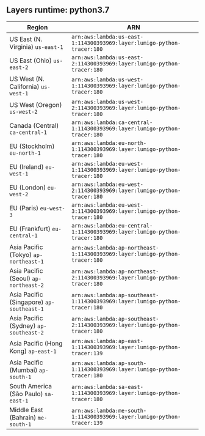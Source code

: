 Layers runtime: python3.7
----
| Region | ARN |
| --- | --- |
|US East (N. Virginia)  `us-east-1`|`arn:aws:lambda:us-east-1:114300393969:layer:lumigo-python-tracer:180`|
|US East (Ohio)  `us-east-2`|`arn:aws:lambda:us-east-2:114300393969:layer:lumigo-python-tracer:180`|
|US West (N. California)  `us-west-1`|`arn:aws:lambda:us-west-1:114300393969:layer:lumigo-python-tracer:180`|
|US West (Oregon)  `us-west-2`|`arn:aws:lambda:us-west-2:114300393969:layer:lumigo-python-tracer:180`|
|Canada (Central)  `ca-central-1`|`arn:aws:lambda:ca-central-1:114300393969:layer:lumigo-python-tracer:180`|
|EU (Stockholm)  `eu-north-1`|`arn:aws:lambda:eu-north-1:114300393969:layer:lumigo-python-tracer:180`|
|EU (Ireland)  `eu-west-1`|`arn:aws:lambda:eu-west-1:114300393969:layer:lumigo-python-tracer:180`|
|EU (London)  `eu-west-2`|`arn:aws:lambda:eu-west-2:114300393969:layer:lumigo-python-tracer:180`|
|EU (Paris)  `eu-west-3`|`arn:aws:lambda:eu-west-3:114300393969:layer:lumigo-python-tracer:180`|
|EU (Frankfurt)  `eu-central-1`|`arn:aws:lambda:eu-central-1:114300393969:layer:lumigo-python-tracer:180`|
|Asia Pacific (Tokyo)  `ap-northeast-1`|`arn:aws:lambda:ap-northeast-1:114300393969:layer:lumigo-python-tracer:180`|
|Asia Pacific (Seoul)  `ap-northeast-2`|`arn:aws:lambda:ap-northeast-2:114300393969:layer:lumigo-python-tracer:180`|
|Asia Pacific (Singapore)  `ap-southeast-1`|`arn:aws:lambda:ap-southeast-1:114300393969:layer:lumigo-python-tracer:180`|
|Asia Pacific (Sydney)  `ap-southeast-2`|`arn:aws:lambda:ap-southeast-2:114300393969:layer:lumigo-python-tracer:180`|
|Asia Pacific (Hong Kong)  `ap-east-1`|`arn:aws:lambda:ap-east-1:114300393969:layer:lumigo-python-tracer:139`|
|Asia Pacific (Mumbai)  `ap-south-1`|`arn:aws:lambda:ap-south-1:114300393969:layer:lumigo-python-tracer:180`|
|South America (São Paulo)  `sa-east-1`|`arn:aws:lambda:sa-east-1:114300393969:layer:lumigo-python-tracer:180`|
|Middle East (Bahrain)  `me-south-1`|`arn:aws:lambda:me-south-1:114300393969:layer:lumigo-python-tracer:139`|
